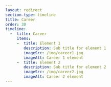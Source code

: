 ```yaml
---
layout: redirect
section-type: timeline
title: Career
order: 30
timeline:
  -  title: Career
     items:
     -  title: Element 1
        description: Sub title for element 1
        imageSrc: /img/career1.jpg
        imageAlt: Career 1 element
     -  title: Element 2
        description: Sub title for element 2
        imageSrc: /img/career2.jpg
        imageAlt: Career 2 element
---
```

